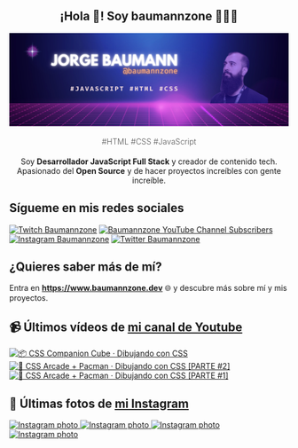 <p align="center">
   <h2 align="center">¡Hola 👋! Soy baumannzone 👨🏻‍💻</h2>
   <img align="center" src="img/header.png" />
   <h4 align="center" style="font-weight: 300; color: #555;">#HTML #CSS #JavaScript</h4>
</p>

<p align="center" style="margin-bottom: 20px">Soy <strong>Desarrollador JavaScript Full Stack</strong> y creador de contenido tech.
<br/>
Apasionado del <strong>Open Source</strong> y de hacer proyectos increíbles con gente increíble.
</p>

## Sígueme en mis redes sociales

[![Twitch Baumannzone](https://img.shields.io/twitch/status/baumannzone?style=social)](https://twitch.tv/baumannzone)
[![Baumannzone YouTube Channel Subscribers](https://img.shields.io/youtube/channel/subscribers/UCTTj5ztXnGeDRPFVsBp7VMA?style=social)](https://youtube.com/rambitojs)
[![Instagram Baumannzone](https://img.shields.io/badge/Baumannzone--_.svg?label=Instagram&style=social&logo=instagram)](https://instagram.com/baumannzone)
[![Twitter Baumannzone](https://img.shields.io/twitter/follow/Baumannzone?label=Twitter&style=social)](https://twitter.com/baumannzone)

## ¿Quieres saber más de mí?

Entra en **https://www.baumannzone.dev** 🌐 y descubre más sobre mí y mis proyectos.

## 📹 Últimos vídeos de [mi canal de Youtube](https://youtube.com/rambitojs?sub_confirmation=1)


<a href='https://youtu.be/W6xwoSJahA0' target='_blank'>
  <img width='30%' src='https://img.youtube.com/vi/W6xwoSJahA0/mqdefault.jpg' alt='📦 CSS Companion Cube · Dibujando con CSS' />
</a>
<a href='https://youtu.be/9C3NXVXewH8' target='_blank'>
  <img width='30%' src='https://img.youtube.com/vi/9C3NXVXewH8/mqdefault.jpg' alt='👾 CSS Arcade + Pacman · Dibujando con CSS [PARTE #2]' />
</a>
<a href='https://youtu.be/2ahqLdgkSxA' target='_blank'>
  <img width='30%' src='https://img.youtube.com/vi/2ahqLdgkSxA/mqdefault.jpg' alt='👾 CSS Arcade + Pacman · Dibujando con CSS [PARTE #1]' />
</a>

## 📸 Últimas fotos de [mi Instagram](https://instagram.com/baumannzone)


<a href='https://instagram.com/p/C5nAvJENLvk' target='_blank'>
  <img width='20%' src='https://scontent-ams2-1.cdninstagram.com/v/t51.29350-15/436527182_1179403233235914_977908334008534199_n.jpg?stp=dst-jpg_e35_s1080x1080&_nc_ht=scontent-ams2-1.cdninstagram.com&_nc_cat=106&_nc_ohc=H71ugQQgV8kQ7kNvgHdtvd8&edm=APU89FABAAAA&ccb=7-5&ig_cache_key=MzM0MzY0NDQ4Nzg5NTUzMDQ2OA%3D%3D.2-ccb7-5&oh=00_AfA39p4_Lkc5TBsmu-21jjb9MDX4Ml4s1xF7_-PItSq8FA&oe=66427254&_nc_sid=bc0c2c' alt='Instagram photo' />
</a>
<a href='https://instagram.com/p/C5kedcqPl46' target='_blank'>
  <img width='20%' src='https://scontent-ams2-1.cdninstagram.com/v/t51.29350-15/435725653_954379645992872_4314616525984215607_n.jpg?stp=dst-jpg_e15&_nc_ht=scontent-ams2-1.cdninstagram.com&_nc_cat=108&_nc_ohc=DZwAYbxjMcIQ7kNvgFUIUDh&edm=APU89FABAAAA&ccb=7-5&oh=00_AfDjJ2FHuctSNk0Ye-7vBZNNtS-HK6bvkgYspJejT_ep9g&oe=663E9114&_nc_sid=bc0c2c' alt='Instagram photo' />
</a>
<a href='https://instagram.com/p/C5gEFsPvf65' target='_blank'>
  <img width='20%' src='https://scontent-ams2-1.cdninstagram.com/v/t51.29350-15/435096968_388842840729754_1646233041850111106_n.jpg?stp=dst-jpg_e15&_nc_ht=scontent-ams2-1.cdninstagram.com&_nc_cat=110&_nc_ohc=buBG04efzOYQ7kNvgH3Hi2k&edm=APU89FABAAAA&ccb=7-5&oh=00_AfCnzNCnJwAy--VNVMM0KjKVCMhexD6bVvpc-tRjHgEG7g&oe=663E821F&_nc_sid=bc0c2c' alt='Instagram photo' />
</a>
<a href='https://instagram.com/p/C5WxOXzNszf' target='_blank'>
  <img width='20%' src='https://scontent-ams2-1.cdninstagram.com/v/t51.29350-15/435273729_715830860622778_264030827380580653_n.jpg?stp=dst-jpg_e35_s1080x1080&_nc_ht=scontent-ams2-1.cdninstagram.com&_nc_cat=110&_nc_ohc=hH9REyFx2b0Q7kNvgHpxq1c&edm=APU89FABAAAA&ccb=7-5&ig_cache_key=MzMzOTA3MjY2NTY0ODgxMTIzMQ%3D%3D.2-ccb7-5&oh=00_AfA4wP99CiAdnvA7Exorx2tTTx9WsVoLN8GvE2FhXNAnZQ&oe=6642A7CB&_nc_sid=bc0c2c' alt='Instagram photo' />
</a>
